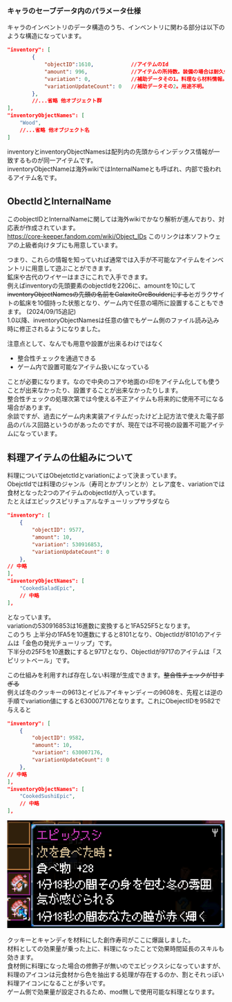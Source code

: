 ### キャラのセーブデータ内のパラメータ仕様

キャラのインベントリのデータ構造のうち、インベントリに関わる部分は以下のような構造になっています。
```json
"inventory": [
        {
            "objectID":1610,            //アイテムのId
            "amount": 996,              //アイテムの所持数。装備の場合は耐久値。
            "variation": 0,             //補助データその1。料理なら材料情報。装備ならアイテムLv、一部アイテムでは色とか向きとかサイズ変更。
            "variationUpdateCount": 0   //補助データその2。用途不明。
        },
        //...省略 他オブジェクト群
],
"inventoryObjectNames": [
    "Wood",
    //...省略 他オブジェクト名
]
```
inventoryとinventoryObjectNamesは配列内の先頭からインデックス情報が一致するものが同一アイテムです。  
inventoryObjectNameは海外wikiではInternalNameとも呼ばれ、内部で扱われるアイテム名です。  

## ObectIdとInternalName

このobjectIDとInternalNameに関しては海外wikiでかなり解析が進んでおり、対応表が作成されています。  
https://core-keeper.fandom.com/wiki/Object_IDs
このリンクは本ソフトウェアの上級者向けタブにも用意しています。

つまり、これらの情報を知っていれば通常では入手が不可能なアイテムをインベントリに用意して遊ぶことができます。  
鉱床や古代のワイヤーはまさにこれで入手できます。  
例えばinventoryの先頭要素のobjectIdを2206に、amountを10にして~~inventoryObjectNamesの先頭の名前をGalaxiteOreBoulderにすると~~ガラクサイトの鉱床を10個持った状態となり、ゲーム内で任意の場所に設置することもできます。
(2024/09/15追記)  
1.0以降、inventoryObjectNamesは任意の値でもゲーム側のファイル読み込み時に修正されるようになりました。

注意点として、なんでも用意や設置が出来るわけではなく
- 整合性チェックを通過できる
- ゲーム内で設置可能なアイテム扱いになっている

ことが必要になります。なので中央のコアや地面の☓印をアイテム化しても使うことが出来なかったり、設置することが出来なかったりします。  
整合性チェックの処理次第では今使える不正アイテムも将来的に使用不可になる場合があります。  
余談ですが、過去にゲーム内未実装アイテムだったけど上記方法で使えた電子部品のパルス回路というのがあったのですが、現在では不可視の設置不可能アイテムになっています。  

## 料理アイテムの仕組みについて

料理についてはObejetctIdとvariationによって決まっています。  
ObejctIdでは料理のジャンル（寿司とかプリンとか）とレア度を、variationでは食材となった2つのアイテムのobjectIdが入っています。  
たとえばエピックスピリチュアルなチューリップサラダなら  
```json
"inventory": [
    {
        "objectID": 9577,
        "amount": 10,
        "variation": 530916853,
        "variationUpdateCount": 0
    },
// 中略
],
"inventoryObjectNames": [
    "CookedSaladEpic",
    // 中略
],
```
となっています。  
variationの530916853は16進数に変換すると1FA525F5となります。  
このうち
上半分の1FA5を10進数にすると8101となり、ObjectIdが8101のアイテムは「金色の発光チューリップ」です。  
下半分の25F5を10進数にすると9717となり、ObjectIdが9717のアイテムは「スピリットベール」です。  

この仕組みを利用すれば存在しない料理が生成できます。~~整合性チェックが甘すぎる~~  
例えば冬のクッキーの9613とイビルアイキャンディーの9608を、先程とは逆の手順でvariation値にすると630007176となります。これにObejectIDを9582で与えると
```json
"inventory": [
    {
        "objectID": 9582,
        "amount": 10,
        "variation": 630007176,
        "variationUpdateCount": 0
    },
// 中略
],
"inventoryObjectNames": [
    "CookedSushiEpic",
    // 中略
],
```
![VSCode](images/epicSushi.png)  

クッキーとキャンディを材料にした創作寿司がここに爆誕しました。  
材料としての効果量が乗った上に、料理になったことで効果時間延長のスキルも効きます。  
食材側に料理になった場合の修飾子が無いのでエピックスシになっていますが、料理のアイコンは元食材から色を抽出する処理が存在するのか、割とそれっぽい料理アイコンになることが多いです。  
ゲーム側で効果量が設定されるため、mod無しで使用可能な料理となります。  